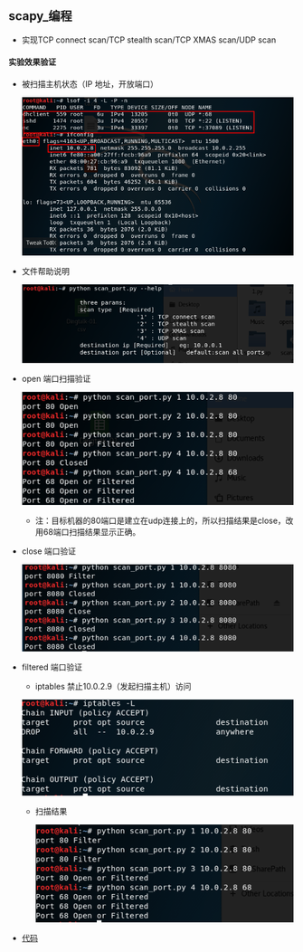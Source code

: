 ## scapy_编程

- 实现TCP connect scan/TCP stealth scan/TCP XMAS scan/UDP scan

#### 实验效果验证

- 被扫描主机状态（IP 地址，开放端口）

  ![ip](ip.png)

- 文件帮助说明

  ![help](help.png)

- open 端口扫描验证

  ![open](open.png)

  - 注：目标机器的80端口是建立在udp连接上的，所以扫描结果是close，改用68端口扫描结果显示正确。

- close 端口验证

  ![close](close.png)

- filtered 端口验证

  - iptables 禁止10.0.2.9（发起扫描主机）访问

  ![iptables8](iptables8.png)

  - 扫描结果

    ![filter](filter.png)

- [代码](https://github.com/songyawen/ns/blob/flip_class_branch/2017-2/Sonya_Coursework/FlippedClassroom_HW/HW_2/scan_port.py)

  ​

  ​
